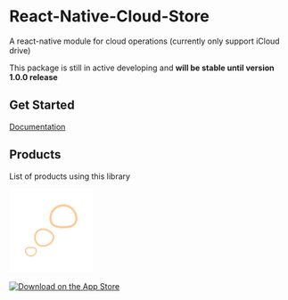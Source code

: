# React-Native-Cloud-Store

A react-native module for cloud operations (currently only support iCloud drive)

This package is still in active developing and **will be stable until version 1.0.0 release**

## Get Started
[Documentation](https://react-native-cloud-store.vercel.app)

## Products
List of products using this library

<a href="https://apps.apple.com/app/%E6%9C%89%E4%B8%AA%E6%83%B3%E6%B3%95/id1572182437" target="_blank"><img width="150" alt="A-Tought app icon" src="assets/a-thought.png"/></a>

<a href="https://apps.apple.com/app/%E6%9C%89%E4%B8%AA%E6%83%B3%E6%B3%95/id1572182437" target="_blank"><img width="150" alt="Download on the App Store" src="https://developer.apple.com/assets/elements/badges/download-on-the-app-store.svg"/></a>
